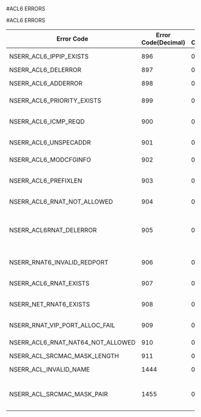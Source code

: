 #ACL6 ERRORS

#ACL6 ERRORS



<table><thead><tr><th>Error Code</th><th>Error Code(Decimal)</th><th>Error Code(Hex)</th><th>Error Message</th></tr></thead><tbody><tr><td>NSERR_ACL6_IPPIP_EXISTS</td><td>896</td><td>0x380</td><td>ACL6 with identical parameter specification already exists</td></tr><tr><td>NSERR_ACL6_DELERROR</td><td>897</td><td>0x381</td><td>ACL6 has already been removed</td></tr><tr><td>NSERR_ACL6_ADDERROR</td><td>898</td><td>0x382</td><td>Port can be specified only if protocol is TCP (6) or UDP (17)</td></tr><tr><td>NSERR_ACL6_PRIORITY_EXISTS</td><td>899</td><td>0x383</td><td>ACL6 with this priority already exists</td></tr><tr><td>NSERR_ACL6_ICMP_REQD</td><td>900</td><td>0x384</td><td>ICMPv6 type/code can be specified only if protocol is ICMPv6 (58)</td></tr><tr><td>NSERR_ACL6_UNSPECADDR</td><td>901</td><td>0x385</td><td>unspecified address (::) can not be configured in ACL6</td></tr><tr><td>NSERR_ACL6_MODCFGINFO</td><td>902</td><td>0x386</td><td>ACL6 modified, apply ACLs6 to activate change</td></tr><tr><td>NSERR_ACL6_PREFIXLEN</td><td>903</td><td>0x387</td><td>Prefix length should not be configured in ACL6. (Use range instead)</td></tr><tr><td>NSERR_ACL6_RNAT_NOT_ALLOWED</td><td>904</td><td>0x388</td><td>Action must be ALLOW to bind ACL6 to RNAT</td></tr><tr><td>NSERR_ACL6RNAT_DELERROR</td><td>905</td><td>0x389</td><td>This ACL6 is associated with rnat6/nat64/forwardingsession/lsn config, Remove rnat6/nat64/forwardingsession/lsn first</td></tr><tr><td>NSERR_RNAT6_INVALID_REDPORT</td><td>906</td><td>0x38a</td><td>Invalid option for SET/UNSET, redirect port can be specified only for acl6 based RNAT</td></tr><tr><td>NSERR_ACL6_RNAT_EXISTS</td><td>907</td><td>0x38b</td><td>ACL6 based rnat is already exist for this acl6(Duplicate config)</td></tr><tr><td>NSERR_NET_RNAT6_EXISTS</td><td>908</td><td>0x38c</td><td>Network based rnat/lsn already exists for this network address(Duplicate config)</td></tr><tr><td>NSERR_RNAT_VIP_PORT_ALLOC_FAIL</td><td>909</td><td>0x38d</td><td>ERROR : Port allocation for VIP v6 address Failed</td></tr><tr><td>NSERR_ACL6_RNAT_NAT64_NOT_ALLOWED</td><td>910</td><td>0x38e</td><td>ERROR : Acl6 already bound to nat64 config</td></tr><tr><td>NSERR_ACL_SRCMAC_MASK_LENGTH</td><td>911</td><td>0x38f</td><td>SrcMacMask length should be 12</td></tr><tr><td>NSERR_ACL_INVALID_NAME</td><td>1444</td><td>0x5a4</td><td>ERROR : ACL name length should be >=1 and &lt;=128</td></tr><tr><td>NSERR_ACL_SRCMAC_MASK_PAIR</td><td>1455</td><td>0x5af</td><td>SrcMacMask should Contain consecutive 1s or 0s per octet and pair of 0s should not be present after pair of 1s</td></tr></tbody></table>
